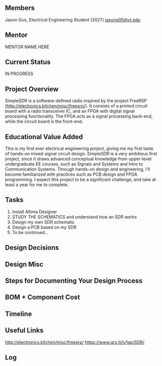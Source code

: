 ## Members
Jason Guo, Electrical Engineering Student (2027)
jasong05@vt.edu

## Mentor
MENTOR NAME HERE

## Current Status
IN PROGRESS

## Project Overview

SimpleSDR is a software-defined radio inspired by the project FreeRSP (http://electronics.kitchen/misc/freesrp/). It consists of a printed circuit board with a radio transceiver IC, and an FPGA with digital signal processing functionality. The FPGA acts as a signal processing back-end, while the circuit board is the front-end. 

## Educational Value Added

This is my first ever electrical engineering project, giving me my first taste of hands-on mixed-signal circuit design. SimpleSDR is a very ambitious first project, since it draws advanced conceptual knowledge from upper-level undergraduate EE courses, such as Signals and Systems and Intro to Communication Systems. Through hands-on design and engineering, I'll become familiarized with practices such as PCB design and FPGA programming. I expect this project to be a significant challenge, and take at least a year for me to complete. 

## Tasks

1. Install Altima Designer
2. STUDY THE SCHEMATICS and understand how an SDR works
3. Design my own SDR schematic
4. Design a PCB based on my SDR
5. To be continued...

## Design Decisions

<!-- Your Text Here. You may work with your mentor on this later when they are assigned -->

## Design Misc

<!-- Your Text Here. You may work with your mentor on this later when they are assigned -->

## Steps for Documenting Your Design Process

<!-- Your Text Here. You may work with your mentor on this later when they are assigned -->

## BOM + Component Cost

<!-- Your Text Here. You may work with your mentor on this later when they are assigned -->

## Timeline

<!-- Your Text Here. You may work with your mentor on this later when they are assigned -->

## Useful Links

http://electronics.kitchen/misc/freesrp/
https://www.qrz.lt/ly1gp/SDR/

## Log

<!-- Your Text Here. You may work with your mentor on this later when they are assigned -->
